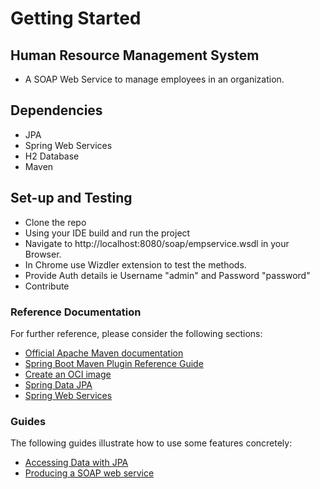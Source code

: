 # Getting Started

## Human Resource Management System

* A SOAP Web Service to manage employees in an organization.

## Dependencies
* JPA
* Spring Web Services
* H2 Database
* Maven

## Set-up and Testing
* Clone the repo
* Using your IDE build and run the project
* Navigate to http://localhost:8080/soap/empservice.wsdl in your Browser.
* In Chrome use Wizdler extension to test the methods.
* Provide Auth details ie Username "admin" and Password "password"
* Contribute   

### Reference Documentation

For further reference, please consider the following sections:

* [Official Apache Maven documentation](https://maven.apache.org/guides/index.html)
* [Spring Boot Maven Plugin Reference Guide](https://docs.spring.io/spring-boot/docs/2.6.1/maven-plugin/reference/html/)
* [Create an OCI image](https://docs.spring.io/spring-boot/docs/2.6.1/maven-plugin/reference/html/#build-image)
* [Spring Data JPA](https://docs.spring.io/spring-boot/docs/2.6.1/reference/htmlsingle/#boot-features-jpa-and-spring-data)
* [Spring Web Services](https://docs.spring.io/spring-boot/docs/2.6.1/reference/htmlsingle/#boot-features-webservices)

### Guides

The following guides illustrate how to use some features concretely:

* [Accessing Data with JPA](https://spring.io/guides/gs/accessing-data-jpa/)
* [Producing a SOAP web service](https://spring.io/guides/gs/producing-web-service/)

